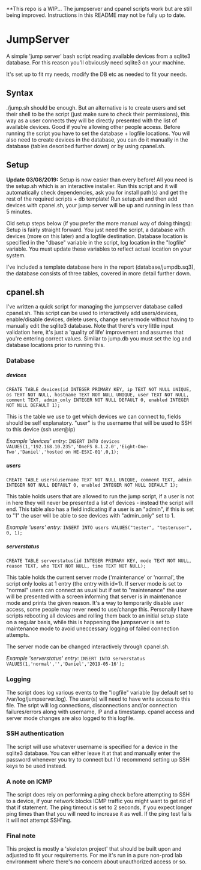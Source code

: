 **This repo is a WIP... The jumpserver and cpanel scripts work but are still being improved. Instructions in this README may not be fully up to date.

# JumpServer
A simple 'jump server' bash script reading available devices from a sqlite3 database. For this reason you'll obviously need sqlite3 on your machine.

It's set up to fit my needs, modify the DB etc as needed to fit your needs.

## Syntax
./jump.sh should be enough. But an alternative is to create users and set their shell to be the script (just make sure to check their permissions), this way as a user connects they will be directly presented with the list of available devices. Good if you're allowing other people access. Before running the script you have to set the database + logfile locations. You will also need to create devices in the database, you can do it manually in the database (tables described further down) or by using cpanel.sh. 

## Setup
**Update 03/08/2019:** Setup is now easier than every before! All you need is the setup.sh which is an interactive installer. Run this script and it will automatically check dependencies, ask you for install path(s) and get the rest of the required scripts + db template! Run setup.sh and then add devices with cpanel.sh, your jump server will be up and running in less than 5 minutes.

Old setup steps below (if you prefer the more manual way of doing things):
Setup is fairly straight forward. You just need the script, a database with devices (more on this later) and a logfile destination. Database location is specified in the "dbase" variable in the script, log location in the "logfile" variable. You must update these variables to reflect actual location on your system. 

I've included a template database here in the report (database/jumpdb.sq3), the database consists of three tables, covered in more detail further down.

## cpanel.sh
I've written a quick script for managing the jumpserver database called cpanel.sh. This script can be used to interactively add users/devices, enable/disable devices, delete users, change servermode without having to manually edit the sqlite3 database. Note that there's very little input validation here, it's just a 'quality of life' improvement and assumes that you're entering correct values. Similar to jump.db you must set the log and database locations prior to running this.

### Database
##### devices
```CREATE TABLE devices(id INTEGER PRIMARY KEY, ip TEXT NOT NULL UNIQUE, os TEXT NOT NULL, hostname TEXT NOT NULL UNIQUE, user TEXT NOT NULL, comment TEXT, admin_only INTEGER NOT NULL DEFAULT 0, enabled INTEGER NOT NULL DEFAULT 1);```

This is the table we use to get which devices we can connect to, fields should be self explanatory. "user" is the username that will be used to SSH to this device (ssh $user@$ip)

*Example 'devices' entry:* ```INSERT INTO devices VALUES(1,'192.168.10.235','OneFS 8.1.2.0','Eight-One-Two','Daniel','hosted on HE-ESXI-01',0,1);``` 

##### users
```CREATE TABLE users(username TEXT NOT NULL UNIQUE, comment TEXT, admin INTEGER NOT NULL DEFAULT 0, enabled INTEGER NOT NULL DEFAULT 1);```

This table holds users that are allowed to run the jump script, if a user is not in here they will never be presented a list of devices - instead the script will end. This table also has a field indicating if a user is an "admin", if this is set to "1" the user will be able to see devices with "admin_only" set to 1.

*Example 'users' entry:* ```INSERT INTO users VALUES("tester", "testeruser", 0, 1);```

##### serverstatus
```CREATE TABLE serverstatus(id INTEGER PRIMARY KEY, mode TEXT NOT NULL, reason TEXT, who TEXT NOT NULL, time TEXT NOT NULL);```

This table holds the current server mode ('maintenance' or 'normal', the script only looks at 1 entry (the entry with id=1). If server mode is set to "normal" users can connect as usual but if set to "maintenance" the user will be presented with a screen informing that server is in maintenance mode and prints the given reason. It's a way to temporarily disable user access, some people may never need to use/change this. Personally I have scripts rebooting all devices and rolling them back to an initial setup state on a regular basis, while this is happening the jumpserver is set to maintenance mode to avoid uneccessary logging of failed connection attempts.

The server mode can be changed interactively through cpanel.sh.

*Example 'serverstatus' entry:* ```INSERT INTO serverstatus VALUES(1,'normal','','Daniel','2019-05-16');```

### Logging
The script does log various events to the "logfile" variable (by default set to /var/log/jumpserver.log). The user(s) will need to have write access to this file. The sript will log connections, disconnections and/or connection failures/errors along with username, IP and a timestamp. cpanel access and server mode changes are also logged to this logfile.

### SSH authentication
The script will use whatever username is specified for a device in the sqlite3 database. You can either leave it at that and manually enter the password whenever you try to connect but I'd recommend setting up SSH keys to be used instead.

### A note on ICMP
The script does rely on performing a ping check before attempting to SSH to a device, if your network blocks ICMP traffic you might want to get rid of that if statement. The ping timeout is set to 2 seconds, if you expect longer ping times than that you will need to increase it as well. If the ping test fails it will not attempt SSH'ing.

### Final note
This project is mostly a 'skeleton project' that should be built upon and adjusted to fit your requirements. For me it's run in a pure non-prod lab environment where there's no concern about unauthorized access or so.

